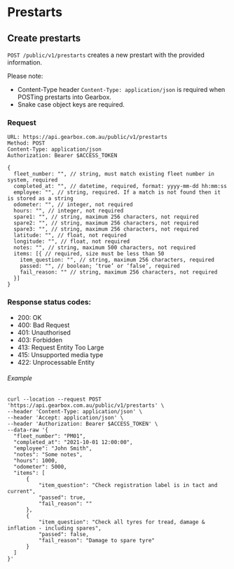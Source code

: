 # Prestarts

## Create prestarts

`POST /public/v1/prestarts` creates a new prestart with the provided information.

Please note:

- Content-Type header `Content-Type: application/json` is required when POSTing prestarts into Gearbox.
- Snake case object keys are required.

### Request

```
URL: https://api.gearbox.com.au/public/v1/prestarts
Method: POST
Content-Type: application/json
Authorization: Bearer $ACCESS_TOKEN

{
  fleet_number: "", // string, must match existing fleet number in system, required
  completed_at: "", // datetime, required, format: yyyy-mm-dd hh:mm:ss
  employee: "", // string, required. If a match is not found then it is stored as a string
  odometer: "", // integer, not required
  hours: "", // integer, not required
  spare1: "", // string, maximum 256 characters, not required
  spare2: "", // string, maximum 256 characters, not required
  spare3: "", // string, maximum 256 characters, not required
  latitude: "", // float, not required
  longitude: "", // float, not required
  notes: "", // string, maximum 500 characters, not required
  items: [{ // required, size must be less than 50
    item_question: "", // string, maximum 256 characters, required
    passed: "", // boolean; ‘true’ or ‘false’, required
    fail_reason: "" // string, maximum 256 characters, not required
  }]
}
```

### Response status codes:

- 200: OK
- 400: Bad Request
- 401: Unauthorised
- 403: Forbidden
- 413: Request Entity Too Large
- 415: Unsupported media type
- 422: Unprocessable Entity

###### Example

```
curl --location --request POST 'https://api.gearbox.com.au/public/v1/prestarts' \
--header 'Content-Type: application/json' \
--header 'Accept: application/json' \
--header 'Authorization: Bearer $ACCESS_TOKEN' \
--data-raw '{
  "fleet_number": "PM01",
  "completed_at": "2021-10-01 12:00:00",
  "employee": "John Smith",
  "notes": "Some notes",
  "hours": 1000,
  "odometer": 5000,
  "items": [
      {
          "item_question": "Check registration label is in tact and current",
          "passed": true,
          "fail_reason": ""
      },
      {
          "item_question": "Check all tyres for tread, damage & inflation - including spares",
          "passed": false,
          "fail_reason": "Damage to spare tyre"
      }
  ]
}'
```
